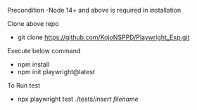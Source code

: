 Precondition
-Node 14+ and above is required in installation

Clone above repo
- git clone https://github.com/KojoNSPPD/Playwright_Exp.git

Execute below command
- npm install
- npm init playwright@latest

To Run test
- npx playwright test ./tests/*insert filename*

